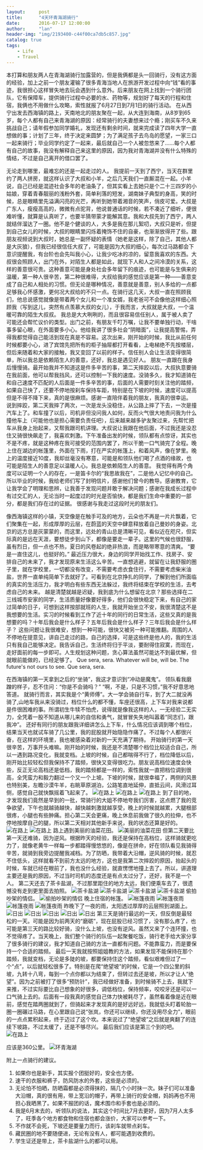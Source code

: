 ```yaml
---
layout:     post
title:      "4天环青海湖骑行"
date:       2016-07-17 12:00:00
author:     "lan"
header-img: "img/2193400-c44f00ca7db5c857.jpg"
catalog: true
tags:
    - Life
    - Travel
---
```


本打算和朋友两人在青海湖骑行加露营的，但是我俩都是头一回骑行，没有这方面的经验，加上之前一个朋友灌输了很多青海当地人在旅游开发过程中向“钱”看的事迹，我很担心这样冒失地去玩会遇到什么意外。后来朋友在网上找到一个骑行团队，它有保障车，提供骑行过程中必要的水、药物等，规划好了每天的行程和住宿，我俩也不用做什么攻略，索性就报了6月27日到7月1日的骑行活动。
在从西宁出发去西海镇的路上，天南地北的朋友聚在一起，从大连到海南，从8岁到65岁，每个人都有自己来青海湖的原因：经常骑行的夫妻想来过个瘾；刚买车不久来挑战自己；请年假参加同学婚礼，发现还有剩余时间，就来完成读了四年大学一直想做的事；计划了三年，终于决定来圆梦；为了满足孩子去鸟岛的愿望，一家三口一起来骑行；毕业同学约定了一起来，最后就自己一个人被忽悠来了……每个人都有自己的故事，我没有解释自己来这里的原因，因为我对青海湖并没有什么特殊的情结，不过是自己离开的借口罢了。

无论走到哪里，最难忘的还是一起走过的人。
我提前一天到了西宁，当天在群里约了两人拼房，就这样认识了大叔和小羊，之后几天我们一直厮混在一起。小羊说，自己已经是混迹社会多年的老油条了，但其实看上去她只是个二十三四岁的小姑娘，穿着青春靓丽的浅粉外套，简单利落的短发，湖南妹子典型的身高，笑的时候，总是眼睛里先溢满闪亮的光芒，再听到她带着湘音的笑声，俏皮可爱。大叔是广东人，瘦瘦高高的，微微有点驼背，他说普通话的时候，若不凑近了细听，便很难听懂，就算是认真听了，也要半猜带蒙才能解其意。我和大叔先到了西宁，两人就结伴溜达了一圈。他不是个健谈的人，大多是我在那儿絮叨，大叔只是听，但提到自己女儿的时候，大叔的眼睛里闪烁着掩饰不住的自豪，也渐渐放得开了些。跟朋友视频说到大叔时，她总是一副怀疑的表情（她老是这样，除了自己，其他人都是大灰狼），但我已经很信任大叔了，可能是因为大叔的细心，每次过马路都会下意识提醒我，有台阶也会先叫我小心，让我少吃冰的凉的，留意我喜欢的东西。大叔很会照顾人，出门在外，对陌生人都是如此，就现下人和人之间冷漠的关系，这样的善意很可贵。这种善意可能是身处社会多年留下的痕迹，也可能是与生俱来的温暖，第一种人很辛苦，第二种很难得，大叔给我的感觉应该是第一种——善意变成了自己和人相处的习惯。但无论是哪种情况，善意就是善意，别人多给的一点都足够我心怀感激，更何况大叔给的不只一点。在骑行这几天，大叔一直在照顾我们，他总说感觉就像是带着两个女儿和一个准女婿，我老爸可不会像他这样细心照顾我（写到这儿，突然有点羡慕大叔的女儿），于我而言，大叔就是大叔，一个温暖可靠的陌生大叔叔。
我总是大大咧咧的，而且很容易信任别人，属于被人卖了可能还会帮忙议价的类型。出门之前，有朋友千叮万嘱，让我不要单独行动，干啥事多留心眼，在外面要多小心。他给我讲了很多社会“阴暗面”，让我提高警惕，弄得我都觉得自己能活到现在真是不容易。这次出来，刚开始的时候，我比从前任何时候都要小心，进了宾馆先把所有的柜子抽屉都打开看看，上电梯绝不先按楼层，但后来随着和大家的接触，我又变回了以前的样子。信任别人会让生活变得很简单，所以我总是依赖陌生人的善意，还好，我总是遇见好人。
朋友一直跟在我身后慢慢骑。最开始我并不知道这是件多辛苦的事，第二天摔跤以后，大叔执意要骑在我前面，他可以帮我挡风，还可以控制一下我的速度。没骑多久，我才知道骑在和自己速度不匹配的人后面是一件多辛苦的事，后面的人需要时刻关注他的踏频，如果自己快了，还要不停地按刹车保持车距，特别是在下坡的时候，速度可以提高但是不得不降下来，真的是很麻烦。感谢一直陪伴着我的朋友，我真的很幸运。
说到摔跤，第二天我摔了两次，一次是龙头没稳住，从公路上摔了下去，一次是撞汽车上了。和车撞了以后，司机非但没问我人如何，反而火气很大地责问我为什么撞他车上（可能他也是担心需要负责任吧），后来越来越多驴友聚过来，先帮忙把车从我身上抬起来，又帮我跟司机讲理。大叔说让我跟在他后面，不过我还是没忍住又骑很快飙走了，我喜欢刺激。下午准备出发的时候，领队都有点惊讶，其实也不是不疼，就是这种疼在我可接受的范围内罢了，所以干脆一口气骑完了全程。晚上住在湖边的帐篷里，外面在下雨，打在严实的帐篷上，和着风声，像在梦里。晚上的温度接近10度，我却丝毫没有寒意，可能是和领队他们喝了点酒的缘故，也可能是陌生人的善意足以温暖人心。我总是依赖陌生人的善意。
我觉得有两个角度可以证明一个人的存在，一是笛卡尔的“我思故我在”，二是他人记忆中的自己。所以毕业的时候，我给老师们写了封明信片，感谢他们曾今的教导。感谢教育，它让我学会了明理和思辨，让我善于发现问题并敢于解决问题；感谢在我成长过程中有过交汇的人，无论当时一起度过的时光是否愉快，都是我们生命中重要的一部分，都是我们存在过的证据。
很感谢与我走过这段时光的朋友们。

像西海镇这样的小镇，天空像是在触手可及的地方，云朵也不再是一片片飘着，它们聚集在一起，形成厚厚的云层，在蔚蓝的天空中肆意释放着自己曼妙的身姿。北京的远方总是灰蒙蒙的，而这里，远处的青山总是清晰可见，看似近在咫尺，但实际真的是远在天涯，要想徒步到山下，都像是要走一辈子。这里的气候也很舒服，虽有烈日，但一点也不热，夏日的风卷起的绝非热浪，而是略带寒意的清爽。
“要是一直住这儿，也挺好的。”
最近压力很大，身边的同学开始找工作、找房子、安排自己的未来了，我才发现原来生活这么辛苦。一直想逃避，就留在让我舒服的圈子里，就在学校里，一切都没有改变，不需要考虑衣食住行，不需要考虑柴米油盐，世界一直单纯简单下去就好了。可看到在北京挣扎的同学，了解到他们所面临的真实的生活压力，我才明白有些东西无法躲过，我终将结束在学校的生活，去考虑自己的未来。
越是清楚就越是迟疑，我到底为什么想留在北京？那些选择在二三线城市安家的同学，生活质量好像要好得多，他们会很快稳定下来，有自己的家过简单的日子，可想到这样按部就班的人生，我就开始坐立不安，我很清楚这不是我想要的生活。实习的时候看到工作了近十年的同行的日常生活，这些又真的是我想要的吗？十年后我会是什么样子？五年后我会是什么样子？三年后我会是什么样子？
这些问题让我很难安，想到一种可能，很快又被另一种可能推翻。周围的人不停地在提意见，讲自己走过的路，自己的选择，可是这些终是他人的，我的生活只有我自己能够决定。我告诉自己，生活终将归于平淡，要耐得住寂寞，而现在，走好面前的每一步即可。人生规划这种问题，贪心算法虽然可能达不到最优解，但就眼前能做的，已经足够了。
Que sera, sera. Whatever will be, will be. The future's not ours to see. Que sera, sera.

在西海镇的第一天拿到之后的“坐骑”，我这才意识到“冲动是魔鬼”。
领队看我磨蹭的样子，忍不住问：“你是不会骑吗？”
“啊，不是，只是不习惯，”我不好意思地答道。
就骑行而言，其实我是个“黄师傅”。大一学会骑自行车，到了大二就没再骑了,山地车我从来没骑过，档位什么的都不懂，车座还很高，上下车对我来说都是件很困难的事。所谓初生牛犊不怕虎，说得就是像我这样的人，一无经验二无实力，全凭着一股不知道从哪儿来的自信和勇气，就冒冒失失地叫嚣着“同志们，跟我冲”。
还好有同行的朋友跟我详细讲怎么上下车，什么情况应该调到哪个档位，结果当天也就试车骑了几公里，我的屁股就开始隐隐作痛了。不过每个人都很兴奋，在这样的环境里，我也被感染着对新的一天充满了期待。
开始骑行的第一天很辛苦，万事开头难嘛。刚开始的时候，我还是不清楚哪个档位比较适合自己，所以一遇到路况变化，我就变档。上坡的时候，自己都喘得不行了，档位降低以后，刚开始比较轻松但我保持不了踏频，很快又变得很吃力。朋友说高档位速度会快些，反正无论高档还是低档，我的踏频都是一样的，索性我就一直把档位调到很高，全凭蛮力和毅力翻过一个又一个上坡。下坡的时候，就很幸福了，两侧的风景也特别美，左瞻沙漠牛羊，右眺草原湖泊，公路笔直地延伸，直抵云间，风滑过耳侧，感觉自己就快飘摇着飞起来了。
![在路上](img/in-post/2193400-61545620a14be819.jpg)
![在路上](img/in-post/2193400-9ddc834ae95ad2fd.jpg)
![在路上](img/in-post/2193400-9339078aba44dd94.jpg)
到了目的地，才发现我们竟然是早到的一批，常骑行的大姐不停地夸我们厉害，这点燃了我的竞争欲望，下午也就越骑越快，越快越刺激就越享受，晚上的时候就越累，大腿根部很疼，小腿也有些肿痛。担心第二天会更痛，晚上休息前我做了很久的拉伸，也不停地按摩自己的腿，所以第二天相对其他新手来说，我的状态还算是好的。
![在路上](img/in-post/2193400-c1c34b06e896c040.jpg)
![在路上](img/in-post/2193400-519c0de069569954.jpg)
路上遇到美丽的油菜花田。
![美丽的油菜花田](img/in-post/2193400-dfa25bd5a797acb4.jpg)
但第二天要比第一天还难骑，因为逆风。根据昨天的经验，我还是保持在高档位，这样骑就更吃力了，就像老黄牛一样每一步都踏得慢悠悠的，像是在拼命，好在领队看见我骑得辛苦，就骑到我旁边提醒我减档。为了防晒，我带着大沿帽，逆风骑的时候，就忍不住低头，这样就看不到前方太远的地方，这也是我第二次摔跤的原因，抬起头的时候，车就已经在眼前了，我也没什么经验，就直愣愣地撞上去了。所以，讲道理主要还是我的原因，不过当时司机的态度还是有点太过分了，还好，我不是一个人。
第二天还去了茶卡盐湖，不过那里距住的地方太远，我们便乘车去了，很遗憾没有走到更里面去拍照。
![茶卡盐湖](img/in-post/2193400-ebc67a3d9656ea8e.jpg)
![茶卡盐湖](img/in-post/2193400-c531ce91457b702b.jpg)
![茶卡盐湖](img/in-post/2193400-b8ac3fec507aeed0.jpg)
![茶卡盐湖](img/in-post/2193400-7b3888aa4a289807.jpg)
偷拍吵架的情侣。
![偷拍吵架的情侣](img/in-post/2193400-b266bb3b3c2c748f.jpg)
晚上住宿的帐篷。
![帐篷夜雨](img/in-post/2193400-1824f5c865e6d6e8.jpg)
![帐篷夜雨](img/in-post/2193400-bf06012b21241387.jpg)
![帐篷夜雨](img/in-post/2193400-de741080c39856fd.jpg)
![帐篷夜雨](img/in-post/2193400-cb7ec32db6e2a20b.jpg)
昨晚下了一夜的雨，太阳透过厚厚的云层照到湖面上。
![日出](img/in-post/2193400-7a361e1db38a4fc4.jpg)
![日出](img/in-post/2193400-82f14bf0d3425312.jpg)
![日出](img/in-post/2193400-c44f00ca7db5c857.jpg)
![日出](img/in-post/2193400-6de2f3e4957bb1aa.jpg)
![日出](img/in-post/2193400-0ca4da2cc7d3e959.jpg)
第三天是骑行最远的一天，但反倒是最轻松的一天。可能是因为前两天的“磨砺”，现在屁股已经习惯了，没有那么疼了，也可能是第三天的路比较好骑，没什么上坡，也没有逆风。虽然又来了个连环撞，也不觉得疼了。当天晚上，我们整个骑行的队伍一起聚餐吃饭，骑行老手给大家分享了很多骑行的建议，我才知道自己骑的方法一直都有问题。不能靠蛮力，而是要保持一个合适的踏频。
最后一天我就按照姐姐教的方法，如果发现不能保持在那个踏频，我就变档，无论是多陡的坡，都要保持住这个踏频，看似艰难但过了一个“点”，以后就轻松很多了。特别是在爬“绝望坡”的时候，它是一个四公里的斜坡，九转十八弯，每到一个点你都以为结束了，但转过去还是坡，所以才让人“绝望”。因为之前被打了很多“预防针”，我已经做好准备，到时候骑不上去，我就下来推，不过实际要比自己想象的好很多，调低档位，保持频率，咬咬牙还是可以一口气骑上去的。后面有一段我真的感觉自己体力快被耗尽了，虽然看着像是近在眼前，感觉在踏两圈就到了，但骑起来才发现真的是好远好远，我就低头盯着轮胎一圈一圈碾过马路，在心里跟自己说“张岚，你还可以继续，你还没用尽全力”，眼前的一点点累积起来，终于迈过了这个坎。本来说过了“绝望坡”之后就是爽翻了的连续下坡路，不过太缓了，还是不够尽兴。
最后我们应该是第三个到的吧。
![在路上](img/in-post/2193400-fc36f857f84fe511.jpg)

应该是360公里。
![环青海湖](img/in-post/2193400-5e3176b216e7b8a9.jpg)


附上一点骑行的建议。
1. 如果你也是新手，其实报个团挺好的，安全也方便。
2. 速干的衣服和裤子，防风防水的外套，这些是必须的。
3. 无论怕不怕晒，防晒霜都是必须得抹的，隔几个小时抹一次。妹子们可以准备大沿帽，真的很有用，带上宽沿的帽子，再带上骑行的安全帽，妈妈再也不用担心我晒黑了。如果不报团的话，魔术围巾和手套也是必须的。
4. 我是6月末去的，听领队的说法，其实这个时间比7月去更好，因为7月人太多了，旺季各个地方都食物和住宿也都会涨价，大家可以参考一下。
5. 不作就不会死，下坡还是要量力而行，该刹车就带点刹车。
6. 藏民圈的地不要随便进，无论有没有人，都可能遇到收费的。
7. 学生证还是带上，茶卡盐湖什么的都可以用。